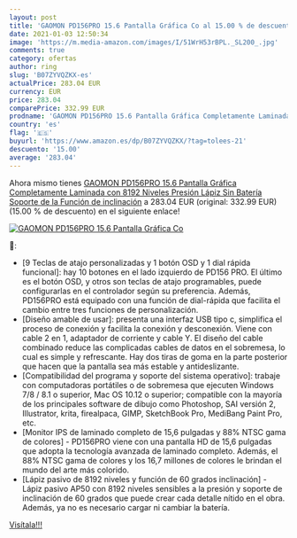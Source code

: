 ```yaml
---
layout: post
title: 'GAOMON PD156PRO 15.6 Pantalla Gráfica Co al 15.00 % de descuento'
date: 2021-01-03 12:50:34
image: 'https://m.media-amazon.com/images/I/51WrH53rBPL._SL200_.jpg'
comments: true
category: ofertas
author: ring
slug: 'B07ZYVQZKX-es'
actualPrice: 283.04 EUR
currency: EUR
price: 283.04
comparePrice: 332.99 EUR
prodname: 'GAOMON PD156PRO 15.6 Pantalla Gráfica Completamente Laminada con 8192 Niveles Presión Lápiz Sin Batería Soporte de la Función de inclinación'
country: 'es'
flag: '🇪🇸'
buyurl: 'https://www.amazon.es/dp/B07ZYVQZKX/?tag=tolees-21'
descuento: '15.00'
average: '283.04'
---
```


Ahora mismo tienes [GAOMON PD156PRO 15.6 Pantalla Gráfica Completamente Laminada con 8192 Niveles Presión Lápiz Sin Batería Soporte de la Función de inclinación](https://www.amazon.es/dp/B07ZYVQZKX/?tag=tolees-21) a 283.04 EUR (original: 332.99 EUR) (15.00 %  de descuento) en el siguiente enlace!

[![GAOMON PD156PRO 15.6 Pantalla Gráfica Co](https://m.media-amazon.com/images/I/51WrH53rBPL._SL200_.jpg)](https://www.amazon.es/dp/B07ZYVQZKX/?tag=tolees-21)

🔎:

- [9 Teclas de atajo personalizadas y 1 botón OSD y 1 dial rápida funcional]: hay 10 botones en el lado izquierdo de PD156 PRO. El último es el botón OSD, y otros son teclas de atajo programables, puede configurarlas en el controlador según su preferencia. Además, PD156PRO está equipado con una función de dial-rápida que facilita el cambio entre tres funciones de personalización.
- [Diseño amable de usar]: presenta una interfaz USB tipo c, simplifica el proceso de conexión y facilita la conexión y desconexión. Viene con cable 2 en 1, adaptador de corriente y cable Y. El diseño del cable combinado reduce las complicadas cables de datos en el sobremesa, lo cual es simple y refrescante. Hay dos tiras de goma en la parte posterior que hacen que la pantalla sea más estable y antideslizante.
- [Compatibilidad del programa y soporte del sistema operativo]: trabaje con computadoras portátiles o de sobremesa que ejecuten Windows 7/8 / 8.1 o superior, Mac OS 10.12 o superior; compatible con la mayoría de los principales software de dibujo como Photoshop, SAI versión 2, Illustrator, krita, firealpaca, GIMP, SketchBook Pro, MediBang Paint Pro, etc.
- [Monitor IPS de laminado completo de 15,6 pulgadas y 88% NTSC gama de colores] - PD156PRO viene con una pantalla HD de 15,6 pulgadas que adopta la tecnología avanzada de laminado completo. Además, el 88% NTSC gama de colores y los 16,7 millones de colores le brindan el mundo del arte más colorido.
- [Lápiz pasivo de 8192 niveles y función de 60 grados inclinación] - Lápiz pasivo AP50 con 8192 niveles sensibles a la presión y soporte de inclinación de 60 grados que puede crear cada detalle nítido en el obra. Además, ya no es necesario cargar ni cambiar la batería.

[Visítala!!!](https://www.amazon.es/dp/B07ZYVQZKX/?tag=tolees-21)
